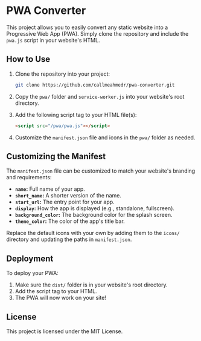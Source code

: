 # PWA Converter
This project allows you to easily convert any static website into a Progressive Web App (PWA). Simply clone the repository and include the `pwa.js` script in your website's HTML.

## How to Use
1. Clone the repository into your project:

    ```bash
    git clone https://github.com/callmeahmedr/pwa-converter.git
    ```

2. Copy the `pwa/` folder and `service-worker.js` into your website's root directory.

3. Add the following script tag to your HTML file(s):

    ```html
    <script src="/pwa/pwa.js"></script>
    ```

4. Customize the `manifest.json` file and icons in the `pwa/` folder as needed.

## Customizing the Manifest
The `manifest.json` file can be customized to match your website's branding and requirements:

- **`name`:** Full name of your app.
- **`short_name`:** A shorter version of the name.
- **`start_url`:** The entry point for your app.
- **`display`:** How the app is displayed (e.g., standalone, fullscreen).
- **`background_color`:** The background color for the splash screen.
- **`theme_color`:** The color of the app's title bar.

Replace the default icons with your own by adding them to the `icons/` directory and updating the paths in `manifest.json`.

## Deployment
To deploy your PWA:

1. Make sure the `dist/` folder is in your website's root directory.
2. Add the script tag to your HTML.
3. The PWA will now work on your site!

## License
This project is licensed under the MIT License.
